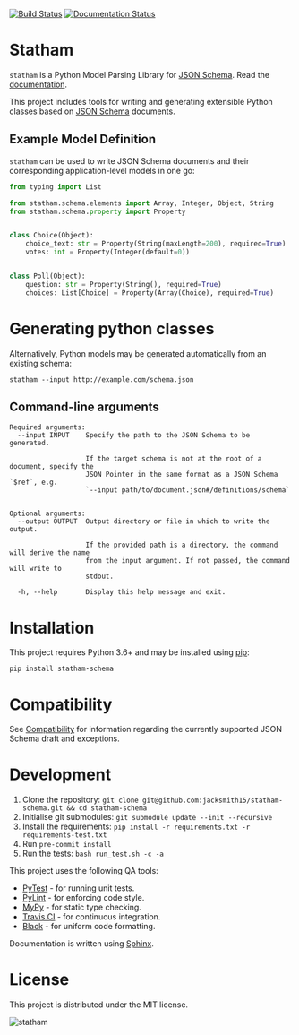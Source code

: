 [![Build Status](https://travis-ci.com/jacksmith15/statham-schema.svg?token=JrMQr8Ynsmu5tphpTQ2p&branch=master)](https://travis-ci.com/jacksmith15/statham-schema)  [![Documentation Status](https://readthedocs.org/projects/statham-schema/badge/?version=latest)](https://statham-schema.readthedocs.io/en/latest/?badge=latest)

# Statham

`statham` is a Python Model Parsing Library for [JSON Schema]. Read the [documentation](https://statham-schema.readthedocs.io/en/latest/).

This project includes tools for writing and generating extensible Python classes based on [JSON Schema] documents.

## Example Model Definition

`statham` can be used to write JSON Schema documents and their corresponding application-level models in one go:

```python
from typing import List

from statham.schema.elements import Array, Integer, Object, String
from statham.schema.property import Property


class Choice(Object):
    choice_text: str = Property(String(maxLength=200), required=True)
    votes: int = Property(Integer(default=0))


class Poll(Object):
    question: str = Property(String(), required=True)
    choices: List[Choice] = Property(Array(Choice), required=True)
```

# Generating python classes
Alternatively, Python models may be generated automatically from an existing schema:
```
statham --input http://example.com/schema.json
```


## Command-line arguments
```
Required arguments:
  --input INPUT    Specify the path to the JSON Schema to be generated.

                   If the target schema is not at the root of a document, specify the
                   JSON Pointer in the same format as a JSON Schema `$ref`, e.g.
                   `--input path/to/document.json#/definitions/schema`


Optional arguments:
  --output OUTPUT  Output directory or file in which to write the output.

                   If the provided path is a directory, the command will derive the name
                   from the input argument. If not passed, the command will write to
                   stdout.

  -h, --help       Display this help message and exit.
```


# Installation
This project requires Python 3.6+ and may be installed using [pip]:
```
pip install statham-schema
```

# Compatibility
See [Compatibility](https://statham-schema.readthedocs.io/en/latest/compatibility.html) for information regarding the currently supported JSON Schema draft and exceptions.

# Development
1. Clone the repository: `git clone git@github.com:jacksmith15/statham-schema.git && cd statham-schema`
2. Initialise git submodules: `git submodule update --init --recursive`
3. Install the requirements: `pip install -r requirements.txt -r requirements-test.txt`
4. Run `pre-commit install`
5. Run the tests: `bash run_test.sh -c -a`

This project uses the following QA tools:
- [PyTest](https://docs.pytest.org/en/latest/) - for running unit tests.
- [PyLint](https://www.pylint.org/) - for enforcing code style.
- [MyPy](http://mypy-lang.org/) - for static type checking.
- [Travis CI](https://travis-ci.org/) - for continuous integration.
- [Black](https://black.readthedocs.io/en/stable/) - for uniform code formatting.

Documentation is written using [Sphinx](https://www.sphinx-doc.org/en/master/).

# License
This project is distributed under the MIT license.

![statham](https://giant.gfycat.com/GrotesqueNauticalCaracal.gif)

[pip]: https://pip.pypa.io/en/stable/
[JSON Schema]: https://json-schema.org/